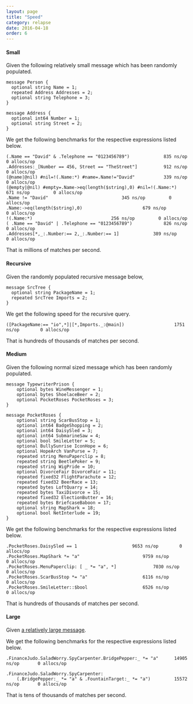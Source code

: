 ```yaml
---
layout: page
title: "Speed"
category: relapse
date: 2016-04-18
order: 6
---
```


#### Small

Given the following relatively small message which has been randomly populated.

~~~
message Person {
  optional string Name = 1;
  repeated Address Addresses = 2;
  optional string Telephone = 3;
}

message Address {
  optional int64 Number = 1;
  optional string Street = 2;
}
~~~

We get the following benchmarks for the respective expressions listed below.

~~~
(.Name == "David" & .Telephone == "0123456789")				835 ns/op	      0 allocs/op
.Addresses:_[Number == 456, Street == "TheStreet"]			912 ns/op	      0 allocs/op
(@name|@nil) #nil=!(.Name:*) #name=.Name!="David"			339 ns/op	      0 allocs/op
(@empty|@nil) #empty=.Name->eq(length($string),0) #nil=!(.Name:*)	671 ns/op	      0 allocs/op
.Name != "David"							345 ns/op	      0 allocs/op
.Name:->eq(length($string),0)						679 ns/op	      0 allocs/op
!(.Name:*)								256 ns/op	      0 allocs/op
( .Name == "David" | .Telephone == "0123456789")			826 ns/op	      0 allocs/op
.Addresses[*,_:.Number:== 2,_:.Number:== 1]				389 ns/op	      0 allocs/op
~~~

That is millions of matches per second.

#### Recursive

Given the randomly populated recursive message below,

~~~
message SrcTree {
  optional string PackageName = 1;
  repeated SrcTree Imports = 2;
}
~~~

We get the following speed for the recursive query.

~~~
([PackageName:== "io",*]|[*,Imports._:@main])	      			1751 ns/op	      0 allocs/op
~~~

That is hundreds of thousands of matches per second.

#### Medium

Given the following normal sized message which has been randomly populated.

~~~
message TypewriterPrison {
    optional bytes WineMessenger = 1;
    optional bytes ShoelaceBeer = 2;
    optional PocketRoses PocketRoses = 3;
}

message PocketRoses {
    optional string ScarBusStop = 1;
    optional int64 BadgeShopping = 2;
    optional int64 DaisySled = 3;
    optional int64 SubmarineSaw = 4;
    optional bool SmileLetter = 5;
    optional BullySunrise IconHope = 6;
    optional HopeArch VanPurse = 7;
    repeated string MenuPaperclip = 8;
    repeated string BeetlePoker = 9;
    repeated string WigPride = 10;
    optional DivorceFair DivorceFair = 11;
    repeated fixed32 FlightParachute = 12;
    repeated fixed32 BeerRace = 13;
    repeated bytes LoftQuarry = 14;
    repeated bytes TaxiDivorce = 15;
    repeated fixed32 ElectionButter = 16;
    repeated bytes BriefcaseBaboon = 17;
    optional string MapShark = 18;
    optional bool NetInterlude = 19;
}
~~~

We get the following benchmarks for the respective expressions listed below.

~~~
.PocketRoses.DaisySled == 1						9653 ns/op	      0 allocs/op
.PocketRoses.MapShark *= "a"						9759 ns/op	      0 allocs/op
.PocketRoses.MenuPaperclip: [ _ *= "a", *]				7030 ns/op	      0 allocs/op
.PocketRoses.ScarBusStop *= "a"						6116 ns/op	      0 allocs/op
.PocketRoses.SmileLetter::$bool						6526 ns/op	      0 allocs/op
~~~

That is hundreds of thousands of matches per second.

#### Large

Given [a relatively large message](https://github.com/katydid/katydid/blob/master/relapse/tests/puddingmilkshake.proto).

We get the following benchmarks for the respective expressions listed below.

~~~
.FinanceJudo.SaladWorry.SpyCarpenter.BridgePepper:_ *= "a"		14905 ns/op	      0 allocs/op

.FinanceJudo.SaladWorry.SpyCarpenter:
	(.BridgePepper:_ *= "a" & .FountainTarget:_ *= "a") 		15572 ns/op	      0 allocs/op
~~~

That is tens of thousands of matches per second.


